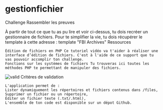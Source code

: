 # gestionfichier


 Challenge
Rassembler les preuves

À partir de tout ce que tu as pu lire et voir ci-dessus, tu dois recréer un gestionnaire de fichiers. Pour te simplifier la vie, tu dois récupérer le template à cette adresse : template "FBI Archives"
Ressources

    Édition de fichiers en PHP Ce tutoriel vidéo va t'aider à réaliser une interface d’édition de fichiers. C'est à l'aide de ce support que tu vas pouvoir accomplir ton challenge.
    Fonctions sur les systèmes de fichiers Tu trouveras ici toutes les méthodes PHP te permettant de manipuler des fichiers.

<img src="https://media.giphy.com/media/l41lUeeQfYfACcYjS/giphy.gif" alt="valid">
Critéres de validation

    L'application permet de :
    Lister dynamiquement les répertoires et fichiers contenus dans /files,
    Supprimer un fichier ou un répertoire,
    Éditer un fichier texte (.txt/.html),
    L'ensemble de ton code est disponible sur un dépot Github.

